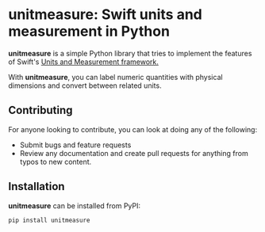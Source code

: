 # unitmeasure: Swift units and measurement in Python

**unitmeasure** is a simple Python library that tries
to implement the features of Swift's [Units and Measurement
framework.](https://developer.apple.com/documentation/foundation/units_and_measurement)

With **unitmeasure**, you can label numeric quantities 
with physical dimensions and convert between related units.


## Contributing

For anyone looking to contribute, you can look at doing any of the following:
* Submit bugs and feature requests
* Review any documentation and create pull requests for anything from typos to new content.

## Installation

**unitmeasure** can be installed from PyPI:

```
pip install unitmeasure
```
